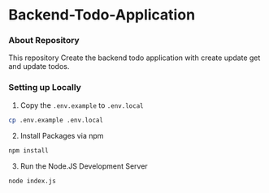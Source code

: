 # Backend-Todo-Application

### About Repository

This repository Create the backend todo application with create update get and update todos.

### Setting up Locally

1. Copy the `.env.example` to `.env.local`

```bash
cp .env.example .env.local
```

2. Install Packages via npm

```bash
npm install
```

3. Run the Node.JS Development Server

```bash
node index.js
```
